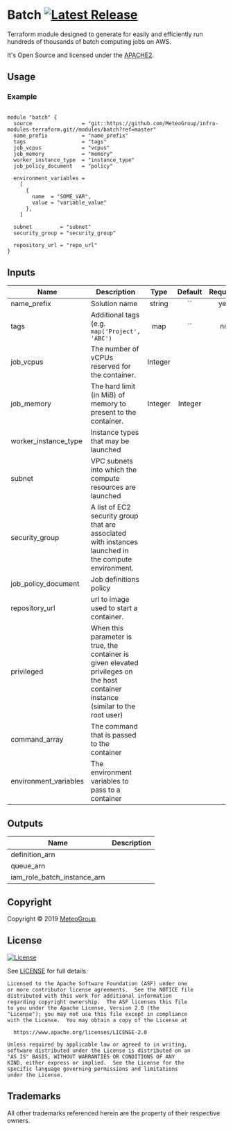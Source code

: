 # Batch [![Latest Release](https://img.shields.io/github/release/MeteoGroup/infra-modules-terraform.svg)](https://github.com/MeteoGroup/infra-modules-terraform/releases/latest)

Terraform module designed to generate for easily and efficiently run hundreds of thousands of batch computing jobs on AWS. 

It's Open Source and licensed under the [APACHE2](LICENSE).

## Usage

### Example

``` hcl

module "batch" {
  source                = "git::https://github.com/MeteoGroup/infra-modules-terraform.git//modules/batch?ref=master"
  name_prefix           = "name_prefix"
  tags                  = "tags"
  job_vcpus             = "vcpus"
  job_memory            = "memory"
  worker_instance_type  = "instance_type"
  job_policy_document   = "policy"

  environment_variables =
    [
      {
        name  = "SOME_VAR",
        value = "variable_value"
      },
    ]

  subnet         = "subnet"
  security_group = "security_group"

  repository_url = "repo_url"
}
```
## Inputs

| Name | Description | Type | Default | Required |
|------|-------------|:----:|:-----:|:-----:|
| name_prefix | Solution name | string | `` | yes |
| tags | Additional tags (e.g. `map('Project', 'ABC')` | map | `` | no |
| job_vcpus | The number of vCPUs reserved for the container. | Integer | | |
| job_memory | The hard limit (in MiB) of memory to present to the container. | Integer | Integer | |
| worker_instance_type | Instance types that may be launched | | | |
| subnet | VPC subnets into which the compute resources are launched | | | | 
| security_group | A list of EC2 security group that are associated with instances launched in the compute environment. | | | | 
| job_policy_document | Job definitions policy | | | |
| repository_url | url to image used to start a container. | | | |
| privileged | When this parameter is true, the container is given elevated privileges on the host container instance (similar to the root user) | | | |
| command_array | The command that is passed to the container | | | |
| environment_variables | The environment variables to pass to a container | | | |



## Outputs

| Name | Description |
|------|-------------|
| definition_arn |  |
| queue_arn | |
| iam_role_batch_instance_arn | | 


## Copyright

Copyright © 2019 [MeteoGroup](https://cpco.io/copyright)


## License 

[![License](https://img.shields.io/badge/License-Apache%202.0-blue.svg)](https://opensource.org/licenses/Apache-2.0) 

See [LICENSE](LICENSE) for full details.

    Licensed to the Apache Software Foundation (ASF) under one
    or more contributor license agreements.  See the NOTICE file
    distributed with this work for additional information
    regarding copyright ownership.  The ASF licenses this file
    to you under the Apache License, Version 2.0 (the
    "License"); you may not use this file except in compliance
    with the License.  You may obtain a copy of the License at

      https://www.apache.org/licenses/LICENSE-2.0

    Unless required by applicable law or agreed to in writing,
    software distributed under the License is distributed on an
    "AS IS" BASIS, WITHOUT WARRANTIES OR CONDITIONS OF ANY
    KIND, either express or implied.  See the License for the
    specific language governing permissions and limitations
    under the License.

## Trademarks

All other trademarks referenced herein are the property of their respective owners.
